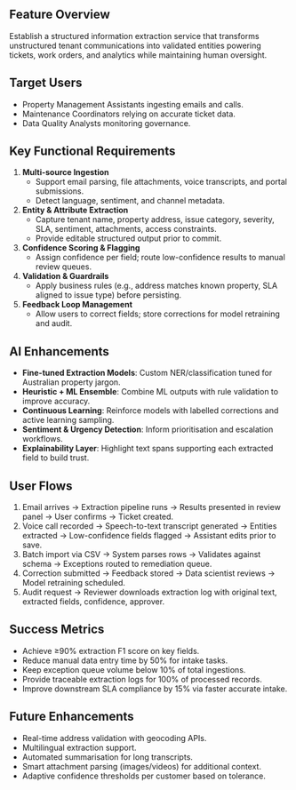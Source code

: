 ## Feature Overview
Establish a structured information extraction service that transforms unstructured tenant communications into validated entities powering tickets, work orders, and analytics while maintaining human oversight.

## Target Users
- Property Management Assistants ingesting emails and calls.
- Maintenance Coordinators relying on accurate ticket data.
- Data Quality Analysts monitoring governance.

## Key Functional Requirements
1. **Multi-source Ingestion**
   - Support email parsing, file attachments, voice transcripts, and portal submissions.
   - Detect language, sentiment, and channel metadata.
2. **Entity & Attribute Extraction**
   - Capture tenant name, property address, issue category, severity, SLA, sentiment, attachments, access constraints.
   - Provide editable structured output prior to commit.
3. **Confidence Scoring & Flagging**
   - Assign confidence per field; route low-confidence results to manual review queues.
4. **Validation & Guardrails**
   - Apply business rules (e.g., address matches known property, SLA aligned to issue type) before persisting.
5. **Feedback Loop Management**
   - Allow users to correct fields; store corrections for model retraining and audit.

## AI Enhancements
- **Fine-tuned Extraction Models**: Custom NER/classification tuned for Australian property jargon.
- **Heuristic + ML Ensemble**: Combine ML outputs with rule validation to improve accuracy.
- **Continuous Learning**: Reinforce models with labelled corrections and active learning sampling.
- **Sentiment & Urgency Detection**: Inform prioritisation and escalation workflows.
- **Explainability Layer**: Highlight text spans supporting each extracted field to build trust.

## User Flows
1. Email arrives → Extraction pipeline runs → Results presented in review panel → User confirms → Ticket created.
2. Voice call recorded → Speech-to-text transcript generated → Entities extracted → Low-confidence fields flagged → Assistant edits prior to save.
3. Batch import via CSV → System parses rows → Validates against schema → Exceptions routed to remediation queue.
4. Correction submitted → Feedback stored → Data scientist reviews → Model retraining scheduled.
5. Audit request → Reviewer downloads extraction log with original text, extracted fields, confidence, approver.

## Success Metrics
- Achieve ≥90% extraction F1 score on key fields.
- Reduce manual data entry time by 50% for intake tasks.
- Keep exception queue volume below 10% of total ingestions.
- Provide traceable extraction logs for 100% of processed records.
- Improve downstream SLA compliance by 15% via faster accurate intake.

## Future Enhancements
- Real-time address validation with geocoding APIs.
- Multilingual extraction support.
- Automated summarisation for long transcripts.
- Smart attachment parsing (images/videos) for additional context.
- Adaptive confidence thresholds per customer based on tolerance.

